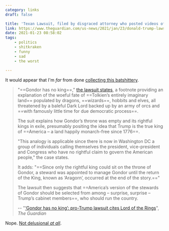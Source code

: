```yaml
---
category: links
draft: false

title: 'Texan Lawsuit, filed by disgraced attorney who posted videos of himself at the Capitol Attack, cites "The Lord of the Rings" as justification for the removal of the new President and stewardship by the old President''s cabinet.'
link: https://www.theguardian.com/us-news/2021/jan/23/donald-trump-lawsuit-lord-of-the-rings-gondor-election
date: 2021-01-23 08:58:02
tags:
    - politics
    - shitkraken
    - funny
    - sad
    - the worst
    
---
```


It would appear that I'm _far_ from done [collecting this batshittery](/tags/shitkraken). 

> "==Gondor has no king==," [the lawsuit states](https://www.courtlistener.com/recap/gov.uscourts.txwd.1120287/gov.uscourts.txwd.1120287.6.0.pdf), a footnote providing an explanation of the woeful fate of ==Tolkien’s entirely imaginary land== populated by dragons, ==wizards==, hobbits and elves, all threatened by a baleful Dark Lord backed up by an army of orcs and ==with famously little time for due democratic process==.
> 
> The suit explains how Gondor’s throne was empty and its rightful kings in exile, presumably positing the idea that Trump is the true king of ==America – a land happily monarch-free since 1776==.
> 
> "This analogy is applicable since there is now in Washington DC a group of individuals calling themselves the president, vice-president and Congress who have no rightful claim to govern the American people," the case states.
> 
> It adds: "==Since only the rightful king could sit on the throne of Gondor, a steward was appointed to manage Gondor until the return of the King, known as ‘Aragorn’, occurred at the end of the story.=="
> 
> The lawsuit then suggests that ==America’s version of the stewards of Gondor should be selected from among – surprise, surprise – Trump’s cabinet members==, who should run the country.
> 
> -- "[‘Gondor has no king’: pro-Trump lawsuit cites Lord of the Rings](https://www.theguardian.com/us-news/2021/jan/23/donald-trump-lawsuit-lord-of-the-rings-gondor-election)", _The Guardian_

Nope. [Not delusional _at all_](/misc/h/he-is-lying.jpg).
